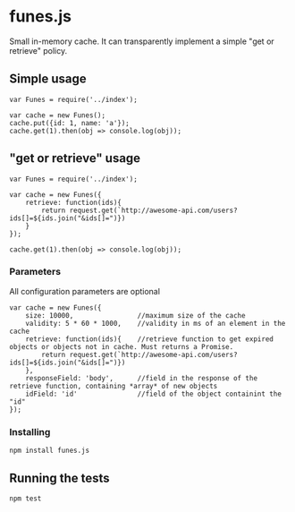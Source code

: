 # funes.js

Small in-memory cache.
It can transparently implement a simple "get or retrieve" policy.

## Simple usage

```
var Funes = require('../index');

var cache = new Funes();
cache.put({id: 1, name: 'a'});
cache.get(1).then(obj => console.log(obj));
```

## "get or retrieve" usage

```
var Funes = require('../index');

var cache = new Funes({
    retrieve: function(ids){
        return request.get(`http://awesome-api.com/users?ids[]=${ids.join("&ids[]=")})
    }
});

cache.get(1).then(obj => console.log(obj));
```

### Parameters
All configuration parameters are optional
```
var cache = new Funes({
    size: 10000,                //maximum size of the cache
    validity: 5 * 60 * 1000,    //validity in ms of an element in the cache
    retrieve: function(ids){    //retrieve function to get expired objects or objects not in cache. Must returns a Promise.
        return request.get(`http://awesome-api.com/users?ids[]=${ids.join("&ids[]=")})
    },    
    responseField: 'body',      //field in the response of the retrieve function, containing *array* of new objects   
    idField: 'id'               //field of the object containint the "id"        
});
```



### Installing
```
npm install funes.js
```

## Running the tests
```
npm test
```
